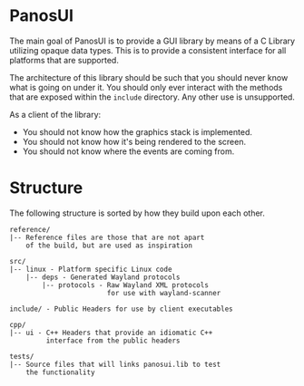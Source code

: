 # PanosUI

The main goal of PanosUI is to provide a GUI library by means of a C Library utilizing opaque data types. This is to provide a consistent interface for all platforms that are supported.

The architecture of this library should be such that you should never know what is going on under it. You should only ever interact with the methods that are exposed within the `include` directory. Any other use is unsupported.

As a client of the library:
* You should not know how the graphics stack is implemented.
* You should not know how it's being rendered to the screen.
* You should not know where the events are coming from.

# Structure

The following structure is sorted by how they build upon each other.

```
reference/
|-- Reference files are those that are not apart
    of the build, but are used as inspiration

src/
|-- linux - Platform specific Linux code
    |-- deps - Generated Wayland protocols
        |-- protocols - Raw Wayland XML protocols
                        for use with wayland-scanner

include/ - Public Headers for use by client executables

cpp/
|-- ui - C++ Headers that provide an idiomatic C++
         interface from the public headers

tests/
|-- Source files that will links panosui.lib to test
    the functionality 
```